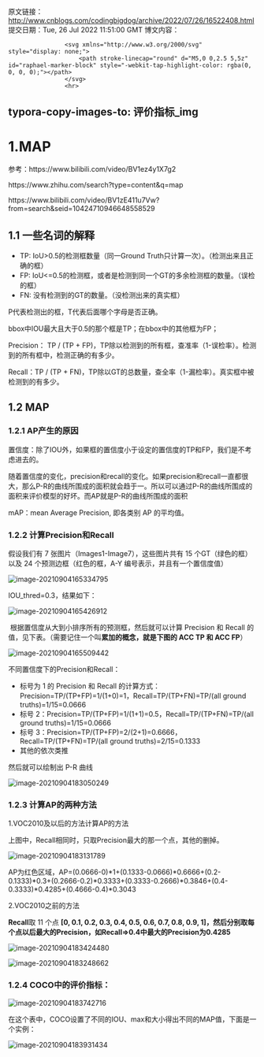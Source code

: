 原文链接：http://www.cnblogs.com/codingbigdog/archive/2022/07/26/16522408.html
提交日期：Tue, 26 Jul 2022 11:51:00 GMT
博文内容：

                    <svg xmlns="http://www.w3.org/2000/svg" style="display: none;">
                        <path stroke-linecap="round" d="M5,0 0,2.5 5,5z" id="raphael-marker-block" style="-webkit-tap-highlight-color: rgba(0, 0, 0, 0);"></path>
                    </svg>
                    <hr> 
<h2><a id="typoracopyimagesto__img_1"></a>typora-copy-images-to: 评价指标_img</h2> 
<h1><a id="1MAP_4"></a><strong>1.MAP</strong></h1> 
<p>参考：https://www.bilibili.com/video/BV1ez4y1X7g2</p> 
<p>https://www.zhihu.com/search?type=content&amp;q=map</p> 
<p>https://www.bilibili.com/video/BV1zE411u7Vw?from=search&amp;seid=10424710946648558529</p> 
<h2><a id="11__12"></a><strong>1.1 一些名词的解释</strong></h2> 
<ul><li>TP: IoU&gt;0.5的检测框数量（同一Ground Truth只计算一次）。（检测出来且正确的框）</li><li>FP: IoU&lt;=0.5的检测框，或者是检测到同一个GT的多余检测框的数量。（误检的框）</li><li>FN: 没有检测到的GT的数量。（没检测出来的真实框）</li></ul> 
<p>P代表检测出的框，T代表后面哪个字母是否正确。</p> 
<p>bbox中IOU最大且大于0.5的那个框是TP；在bbox中的其他框为FP；</p> 
<p>Precision： TP / (TP + FP)，TP除以检测到的所有框，查准率（1-误检率）。检测到的所有框中，检测正确的有多少。</p> 
<p>Recall：TP / (TP + FN)，TP除以GT的总数量，查全率（1-漏检率）。真实框中被检测到的有多少。</p> 
<h2><a id="12_MAP_26"></a><strong>1.2 MAP</strong></h2> 
<h3><a id="121_AP_28"></a><strong>1.2.1 AP产生的原因</strong></h3> 
<p>置信度：除了IOU外，如果框的置信度小于设定的置信度的TP和FP，我们是不考虑进去的。</p> 
<p>随着置信度的变化，precision和recall的变化。如果precision和recall一直都很大，那么P-R的曲线所围成的面积就会趋于一。所以可以通过P-R的曲线所围成的面积来评价模型的好坏。而AP就是P-R的曲线所围成的面积</p> 
<p>mAP：mean Average Precision, 即各类别 AP 的平均值。</p> 
<h3><a id="122_PrecisionRecall_36"></a><strong>1.2.2 计算Precision和Recall</strong></h3> 
<p>假设我们有 7 张图片（Images1-Image7），这些图片共有 15 个GT（绿色的框）以及 24 个预测边框（红色的框，A-Y 编号表示，并且有一个置信度值）</p> 
<p><img src="https://img-blog.csdnimg.cn/img_convert/61645c1a3cfdeb0d9872ea53526162d5.png" alt="image-20210904165334795"></p> 
<p>IOU_thred=0.3，结果如下：</p> 
<p><img src="https://img-blog.csdnimg.cn/img_convert/dede726a9e0fc809c1153485f03943d6.png" alt="image-20210904165426912"></p> 
<p>​ 根据置信度从大到小排序所有的预测框，然后就可以计算 Precision 和 Recall 的值，见下表。（需要记住一个叫<strong>累加的概念，就是下图的 ACC TP 和 ACC FP</strong>）</p> 
<p><img src="https://img-blog.csdnimg.cn/img_convert/182d5d643519b807918d7e8236e41bbb.png" alt="image-20210904165509442"></p> 
<p>不同置信度下的Precision和Recall：</p> 
<ul><li>标号为 1 的 Precision 和 Recall 的计算方式：Precision=TP/(TP+FP)=1/(1+0)=1，Recall=TP/(TP+FN)=TP/(all ground truths)=1/15=0.0666</li><li>标号 2：Precision=TP/(TP+FP)=1/(1+1)=0.5，Recall=TP/(TP+FN)=TP/(all ground truths)=1/15=0.0666</li><li>标号 3：Precision=TP/(TP+FP)=2/(2+1)=0.6666，Recall=TP/(TP+FN)=TP/(all ground truths)=2/15=0.1333</li><li>其他的依次类推</li></ul> 
<p>然后就可以绘制出 P-R 曲线</p> 
<p><img src="https://img-blog.csdnimg.cn/img_convert/f76e49d2b9d0c68b1461fd92684e0166.png" alt="image-20210904183050249"></p> 
<h3><a id="123_AP_63"></a><strong>1.2.3 计算AP的两种方法</strong></h3> 
<p>1.VOC2010及以后的方法计算AP的方法</p> 
<p>上图中，Recall相同时，只取Precision最大的那一个点，其他的删掉。</p> 
<p><img src="https://img-blog.csdnimg.cn/img_convert/442daae909264a49ee21f6dc60758173.png" alt="image-20210904183131789"></p> 
<p>AP为红色区域，AP=(0.0666-0)*1+(0.1333-0.0666)*0.6666+(0.2-0.1333)*0.3+(0.2666-0.2)*0.3333+(0.3333-0.2666)*0.3846+(0.4-0.3333)*0.4285+(0.4666-0.4)*0.3043</p> 
<p>2.VOC2010之前的方法</p> 
<p><strong>Recall</strong>取 11 个点 <strong>[0, 0.1, 0.2, 0.3, 0.4, 0.5, 0.6, 0.7, 0.8, 0.9, 1]，然后分别取每个点以后最大的Precision，如Recall=&gt;0.4中最大的Precision为0.4285</strong></p> 
<p><img src="https://img-blog.csdnimg.cn/img_convert/e8e8f455d828c813cbe593080597cc36.png" alt="image-20210904183424480"></p> 
<p><img src="https://img-blog.csdnimg.cn/img_convert/84fd264006dc7b477bede4ef31ec4ce4.png" alt="image-20210904183248662"></p> 
<h3><a id="124_COCO_83"></a><strong>1.2.4 COCO中的评价指标：</strong></h3> 
<p><img src="https://img-blog.csdnimg.cn/img_convert/2470d16fe98d2593681096b11b46f6da.png" alt="image-20210904183742716"></p> 
<p>在这个表中，COCO设置了不同的IOU、max和大小得出不同的MAP值，下面是一个实例：</p> 
<p><img src="https://img-blog.csdnimg.cn/img_convert/6b92abe41ede429c76d8edf23d0d1027.png" alt="image-20210904183931434"></p>
                